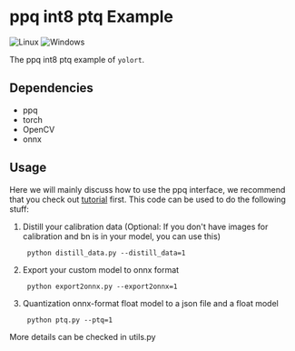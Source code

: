 # ppq int8 ptq Example

![Linux](https://img.shields.io/badge/Linux-FCC624?style=for-the-badge&logo=linux&logoColor=black) ![Windows](https://img.shields.io/badge/Windows-0078D6?style=for-the-badge&logo=windows&logoColor=white)

The ppq int8 ptq example of `yolort`.

## Dependencies

- ppq
- torch
- OpenCV
- onnx

## Usage

Here we will mainly discuss how to use the ppq interface, we recommend that you check out  [tutorial](https://github.com/openppl-public/ppq/tree/master/ppq/samples) first. This code can be used to do the following stuff:

1. Distill your calibration data (Optional: If you don't have images for calibration and bn is in your model, you can use this)

   ```
    python distill_data.py --distill_data=1
   ```

1. Export your custom model to onnx format

   ```
    python export2onnx.py --export2onnx=1
   ```

1. Quantization onnx-format float model to a json file and a float model

   ```
    python ptq.py --ptq=1
   ```

More details can be checked in utils.py
